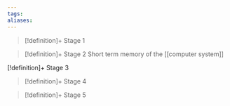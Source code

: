 ```yaml
---
tags: 
aliases:
---
```




> [!definition]+ Stage 1 
> 
 
> [!definition]+ Stage 2
> Short term memory of the [[computer system]]
> 
 [!definition]+ Stage 3
> 

> [!definition]+ Stage 4
> 

> [!definition]+ Stage 5
> 



